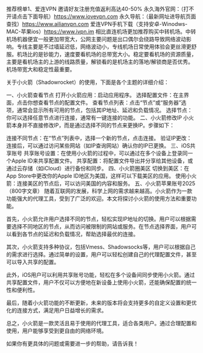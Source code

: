 推荐榜单1、爱连VPN 邀请好友注册充值返利高达40-50% 
永久海外官网：（打不开请点击下面导航）https://www.iovevpn.com
永久导航：（最新网址进导航页面查找）https://www.ailianvpn.com
爱连VPN手机下载（支持安卓-Winodws-MAC-苹果ios）https://www.ivpn.im
相比直连机场更加推荐购买中转机场。中转机场机器便宜一般更加带宽大，公网主要问题是出口偶尔会绕路导致网络波动影响。专线主要是不过墙延迟低，网络波动小，专线机场日常使用体验会更丝滑更舒服。机场比的是钞能力，速度要看机场的总带宽大小。稳定要看机场的资源质量，主要是看机场主的上游的线路质量，解锁看的是机场主的落地/解锁商是否优秀。机场带宽大和稳定性最重要。

关于小火箭（Shadowrocket）的使用，下面是各个主题的详细介绍：

一、小火箭查看节点
打开小火箭应用：启动应用程序。
选择配置文件：在主界面，点击你想查看节点的配置文件。
查看节点列表：点击“节点”或“服务器”选项，通常会显示所有可用的节点，包括其IP地址、延迟和负载情况。
选择节点：你可以选择任意节点进行连接，通常有一键连接的功能。
二、小火箭修改IP
小火箭本身并不直接修改IP，而是通过选择不同的节点来更换IP。步骤如下：

连接不同节点：在“节点”列表中，选择一个新的节点，点击连接。
验证IP更改：连接后，可以通过访问某些网站（如IP查询网站）确认你的IP已更换。
三、iOS共享账号
共享账号设置：在使用小火箭的过程中，可以通过在多个设备上登录同一个Apple ID来共享配置文件。
共享配置：将配置文件导出并分享给其他设备，或通过云存储（如iCloud）进行备份和同步。
四、小火箭圈美区
切换到美区：在App Store中更改你的Apple ID地区为美国，这样可以下载美区的应用。
使用小火箭：连接美区的节点后，可以访问美国的内容和服务。
五、小火箭苹果账号2025（800字文章）
随着互联网的发展，科学上网的需求越来越高。小火箭作为一款功能强大的代理工具，受到了广泛的欢迎。本文将探讨小火箭的使用方法和重要功能。

首先，小火箭允许用户选择不同的节点，轻松实现IP地址的切换。用户可以根据需要选择不同地区的节点，从而访问被限制的网站或服务。在节点选择界面，用户可以看到各节点的延迟和负载情况，帮助选择最优的连接。

其次，小火箭支持多种协议，包括Vmess、Shadowsocks等，用户可以根据自己的需求进行选择。通过简单的设置，用户可以轻松创建自己的代理配置文件，甚至可以导入共享的配置。

此外，iOS用户可以利用共享账号功能，轻松在多个设备间同步使用小火箭。通过共享配置文件，用户不仅可以方便地在新设备上使用小火箭，还能确保配置的统一性和便利性。

最后，随着小火箭功能的不断更新，未来的版本将会支持更多的自定义设置和更优化的连接方式，满足用户日益增长的需求。

总之，小火箭是一款灵活且易于使用的代理工具，适合各类用户。通过合理配置和使用，用户能够享受到更自由的网络环境。

如果你有更具体的问题或需要进一步的帮助，请告诉我！
